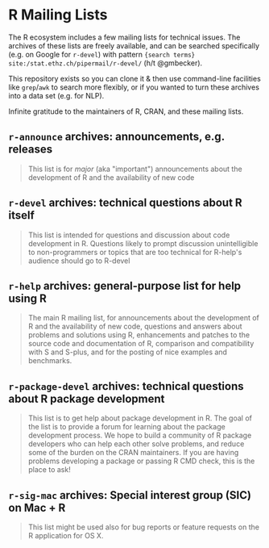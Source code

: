 # R Mailing Lists

The R ecosystem includes a few mailing lists for technical issues. The archives of these lists are freely available, and can be searched specifically (e.g. on Google for `r-devel`) with pattern `{search terms} site:/stat.ethz.ch/pipermail/r-devel/` (h/t @gmbecker).

This repository exists so you can clone it & then use command-line facilities like `grep`/`awk` to search more flexibly, or if you wanted to turn these archives into a data set (e.g. for NLP).

Infinite gratitude to the maintainers of R, CRAN, and these mailing lists.

## `r-announce` archives: announcements, e.g. releases

> This list is for _major_ (aka "important") announcements about the development of R and the availability of new code

## `r-devel` archives: technical questions about R itself

> This list is intended for questions and discussion about code development in R. Questions likely to prompt discussion unintelligible to non-programmers or topics that are too technical for R-help's audience should go to R-devel

## `r-help` archives: general-purpose list for help using R

> The main R mailing list, for announcements about the development of R and the availability of new code, questions and answers about problems and solutions using R, enhancements and patches to the source code and documentation of R, comparison and compatibility with S and S-plus, and for the posting of nice examples and benchmarks.

## `r-package-devel` archives: technical questions about R package development

> This list is to get help about package development in R. The goal of the list is to provide a forum for learning about the package development process. We hope to build a community of R package developers who can help each other solve problems, and reduce some of the burden on the CRAN maintainers. If you are having problems developing a package or passing R CMD check, this is the place to ask!

## `r-sig-mac` archives: Special interest group (SIC) on Mac + R

> This list might be used also for bug reports or feature requests on the R application for OS X.
